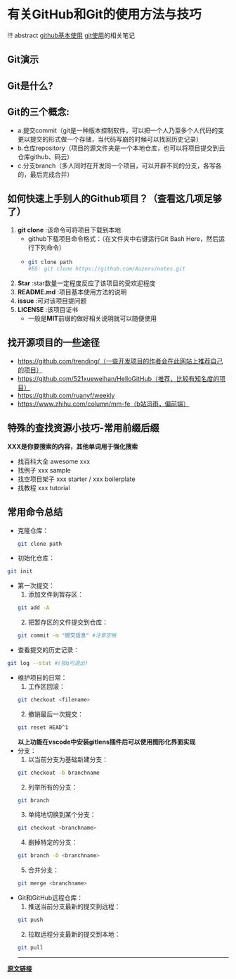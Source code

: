 # 有关GitHub和Git的使用方法与技巧

!!! abstract 
    [github基本使用](https://www.bilibili.com/video/BV1e541137Tc/?spm_id_from=333.337.search-card.all.click&vd_source=df5a597928fba384c94060640080e142)
    [git使用](https://www.bilibili.com/video/BV1db4y1d79C/?spm_id_from=333.788.comment.all.click&vd_source=df5a597928fba384c94060640080e142)的相关笔记



## Git演示

## Git是什么?

## Git的三个概念:
-  a.提交commit（git是一种版本控制软件，可以把一个人乃至多个人代码的变更以提交的形式做一个存储，当代码写崩的时候可以找回历史记录）
- b.仓库repository（项目的源文件夹是一个本地仓库，也可以将项目提交到云仓库github、码云）
- c.分支branch（多人同时在开发同一个项目，可以开辟不同的分支，各写各的，最后完成合并）

## 如何快速上手别人的Github项目？（查看这几项足够了）

1. **git clone** :该命令可将项目下载到本地
   - github下载项目命令格式：（在文件夹中右键运行Git Bash Here，然后运行下列命令）
   - 
     ```bash
     git clone path
     #EG: git clone https://github.com/Auzers/notes.git
     ```
2. **Star** :star数量一定程度反应了该项目的受欢迎程度
3. **README.md** :项目基本使用方法的说明
4. **issue** :可对该项目提问题
5. **LICENSE** :该项目证书
   - 一般是**MIT**前缀的做好相关说明就可以随便使用

## 找开源项目的一些途径

- https://github.com/trending/（一些开发项目的作者会在此网站上推荐自己的项目）
- https://github.com/521xueweihan/HelloGitHub（推荐，比较有知名度的项目）
- https://github.com/ruanyf/weekly
- https://www.zhihu.com/column/mm-fe（b站冯雨，偏前端）

## 特殊的查找资源小技巧-常用前缀后缀
   **XXX是你要搜索的内容，其他单词用于强化搜索**

- 找百科大全 awesome xxx
- 找例子 xxx sample
- 找空项目架子 xxx starter / xxx boilerplate
- 找教程 xxx tutorial

## 常用命令总结

- 克隆仓库：
  ```bash
  git clone path
  ```
- 初始化仓库：
```bash
git init
```

- 第一次提交：<br>
  1. 添加文件到暂存区：
  ```bash
  git add -A
  ```
  2. 把暂存区的文件提交到仓库：
  ```bash 
  git commit -m "提交信息" #注意空格
  ```
- 查看提交的历史记录：
```bash
git log --stat #(按q可退出)
```
- 维护项目的日常：<br>
  1. 工作区回滚：
  ```bash
  git checkout <filename>
  ```
  2. 撤销最后一次提交：
  ```bash
  git reset HEAD^1
  ```
  **以上功能在vscode中安装gitlens插件后可以使用图形化界面实现**<br>
- 分支：<br>
  1. 以当前分支为基础新建分支：
  ```bash
  git checkout -b branchname
  ```
  2. 列举所有的分支：
  ```bash
  git branch
  ```
  3. 单纯地切换到某个分支：
  ```bash
  git checkout <branchname>
  ```
  4. 删掉特定的分支：
  ```bash
  git branch -D <branchname>
  ```
  5. 合并分支：
  ```bash 
  git merge <branchname>
  ```
- Git和GitHub远程仓库：<br>
  1. 推送当前分支最新的提交到远程：
  ```bash
  git push
  ```
  2. 拉取远程分支最新的提交到本地：
  ```bash
  git pull
  ```
  ---

[**原文链接**](https://blog.csdn.net/m0_46130595/article/details/120550904)

